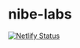# nibe-labs
[![Netlify Status](https://api.netlify.com/api/v1/badges/b4c17a06-a14c-426e-84cc-b7ccd72c60ef/deploy-status)](https://app.netlify.com/sites/nibe-labs/deploys)

